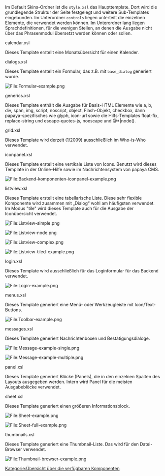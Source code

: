 
Im Default Skins-Ordner ist die `style.xsl` das Haupttemplate. Dort wird die grundlegende Struktur der Seite festgelegt und weitere Sub-Templates eingebunden. Im Unterordner `controls` liegen unterteilt die einzelnen Elemente, die verwendet werden können. Im Unterordner lang liegen Sprachdefinitionen, für die wenigen Stellen, an denen die Ausgabe nicht über das Phrasenmodul übersetzt werden können oder sollen.

calendar.xsl

Dieses Template erstellt eine Monatsübersicht für einen Kalender.

dialogs.xsl

Dieses Template erstellt ein Formular, das z.B. mit `base_dialog` generiert wurde.

![File:Formular-example.png](../images/Formular-example.png)

generics.xsl

Dieses Template enthält die Ausgabe für Basis-HTML Elemente wie a, b, div, span, img, script, noscript, object, Flash-Objekt, checkbox, dann papaya-spezifisches wie glyph, icon-url sowie die Hilfs-Templates float-fix, replace-string und escape-quotes-js, noescape und @\*|node().

grid.xsl

Dieses Template wird derzeit (1/2009) ausschließlich im Who-is-Who verwendet.

iconpanel.xsl

Dieses Template erstellt eine vertikale Liste von Icons. Benutzt wird dieses Template in der Online-Hilfe sowie im Nachrichtensystem von papaya CMS.

![File:Backend-komponenten-iconpanel-example.png](../images/Backend-komponenten-iconpanel-example.png)

listview.xsl

Dieses Template erstellt eine tabellarische Liste. Diese sehr flexible Komponente wird zusammen mit „Dialog“ wohl am häufigsten verwendet. Im Modus "tile" wird dieses Template auch für die Ausgabe der Iconübersicht verwendet.

![File:Listview-simple.png](../images/Listview-simple.png)

![File:Listview-node.png](../images/Listview-node.png)

![File:Listview-complex.png](../images/Listview-complex.png)

![File:Listview-tiled-example.png](../images/Listview-tiled-example.png)

login.xsl

Dieses Template wird ausschließlich für das Loginformular für das Backend verwendet.

![File:Login-example.png](../images/Login-example.png)

menus.xsl

Dieses Template generiert eine Menü- oder Werkzeugleiste mit Icon/Text-Buttons.

![File:Toolbar-example.png](../images/Toolbar-example.png)

messages.xsl

Dieses Template generiert Nachrichtenboxen und Bestätigungsdialoge.

![File:Message-example-single.png](../images/Message-example-single.png)

![File:Message-example-multiple.png](../images/Message-example-multiple.png)

panel.xsl

Dieses Template generiert Blöcke (Panels), die in den einzelnen Spalten des Layouts ausgegeben werden. Intern wird Panel für die meisten Ausgabeblöcke verwendet.

sheet.xsl

Dieses Template generiert einen größeren Informationsblock.

![File:Sheet-example.png](../images/Sheet-example.png)

![File:Sheet-full-example.png](../images/Sheet-full-example.png)

thumbnails.xsl

Dieses Template generiert eine Thumbnail-Liste. Das wird für den Datei-Browser verwendet.

![File:Thumbnail-browser-example.png](../images/Thumbnail-browser-example.png)

[Kategorie:Übersicht über die verfügbaren Komponenten](export_de/Kategorie:Übersicht_ueber_die_verfügbaren_Komponenten.md)
